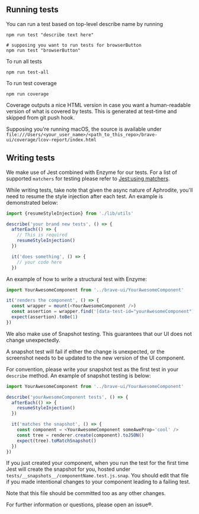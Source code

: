 ## Running tests

You can run a test based on top-level describe name by running

```
npm run test "describe text here"

# supposing you want to run tests for browserButton
npm run test "browserButton"
```

To run all tests

```
npm run test-all
```

To run test coverage

```
npm run coverage
```

Coverage outputs a nice HTML version in case you want a human-readable version of what is covered by tests. This is generated at test-time and skipped from git push hook.

Supposing you're running macOS, the source is available under `file:///Users/<your_user_name>/<path_to_this_repo>/brave-ui/coverage/lcov-report/index.html`

## Writing tests

We make use of Jest combined with Enzyme for our tests. For a list of supported `matchers` for testing please refer to [Jest:using matchers](https://facebook.github.io/jest/docs/en/using-matchers.html).

While writing tests, take note that given the async nature of Aphrodite, you'll need to resume the style injection after each test. An example is demonstrated below:

```js
import {resumeStyleInjection} from './lib/utils'

describe('your brand new tests', () => {
  afterEach(() => {
    // This is required
    resumeStyleInjection()
  })

  it('does something', () => {
    // your code here
  })
```

An example of how to write a structural test with Enzyme:

```js
import YourAwesomeComponent from '../brave-ui/YourAwesomeComponent'

it('renders the component', () => {
  const wrapper = mount(<YourAwesomeComponent />)
  const assertion = wrapper.find('[data-test-id="yourAwesomeComponent"]').length
  expect(assertion).toBe(1)
})
```

We also make use of Snapshot testing. This guarantees that our UI does not change unexpectedly.

A snapshot test will fail if either the change is unexpected, or the screenshot needs to be updated to the new version of the UI component.

For convention, please write your snapshot test as the first test in your `describe` method. An example of snapshot testing is below:

```js
import YourAwesomeComponent from '../brave-ui/YourAwesomeComponent'

describe('yourAwesomeComponent tests', () => {
  afterEach(() => {
    resumeStyleInjection()
  })

  it('matches the snapshot', () => {
    const component = <YourAwesomeComponent someAweProp='cool' />
    const tree = renderer.create(component).toJSON()
    expect(tree).toMatchSnapshot()
  })
})
```

If you just created your component, when you run the test for the first time Jest will create the snapshot for you, hosted under `tests/__snapshots__/componentName.test.js.snap`. You should edit that file if you made intentional changes to your component leading to a failing test.

Note that this file should be committed too as any other changes.

For further information or questions, please open an issue®.
